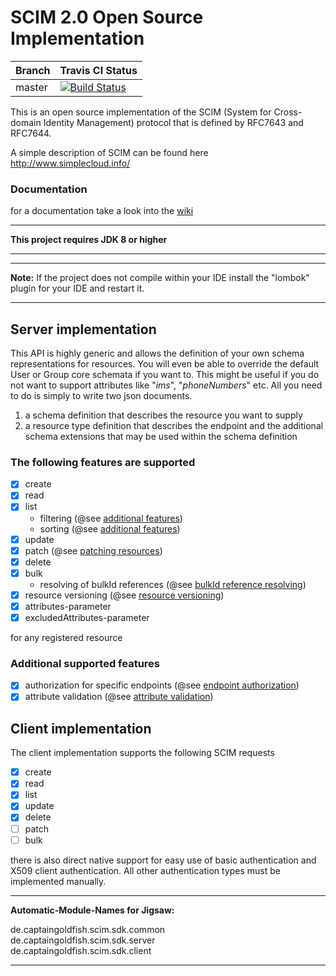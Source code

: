 # SCIM 2.0 Open Source Implementation


|  Branch | Travis CI Status |
| :------ | :--------------- | 
| master  | [![Build Status](https://travis-ci.com/Captain-P-Goldfish/SCIM-SDK.svg?branch=master)](https://travis-ci.com/Captain-P-Goldfish/SCIM-SDK)

This is an open source implementation of the SCIM (System for Cross-domain Identity Management) protocol that is
 defined by RFC7643 and RFC7644. 

A simple description of SCIM can be found here http://www.simplecloud.info/

### Documentation

for a documentation take a look into the [wiki](https://github.com/Captain-P-Goldfish/SCIM/wiki)

---
**This project requires JDK 8 or higher**

---

---
**Note:**
If the project does not compile within your IDE install the "lombok" plugin for your IDE and restart it.

---

## Server implementation

This API is highly generic and allows the definition of your own schema representations for resources. You will even be
able to override the default User or Group core schemata if you want to. This might be useful if you do not want to 
support attributes like "*ims*", "*phoneNumbers*" etc. All you need to do is simply to write two json documents.

1. a schema definition that describes the resource you want to supply
2. a resource type definition that describes the endpoint and the additional schema extensions that may be used within
 the schema definition  

### The following features are supported

- [x] create
- [x] read
- [x] list
  * filtering (@see [additional features](https://github.com/Captain-P-Goldfish/SCIM/wiki/Additional-Features))
  * sorting (@see [additional features](https://github.com/Captain-P-Goldfish/SCIM/wiki/Additional-Features))
- [x] update
- [x] patch (@see [patching resources](https://github.com/Captain-P-Goldfish/SCIM/wiki/Patching-resources))
- [x] delete
- [x] bulk
  * resolving of bulkId references (@see [bulkId reference resolving](https://github.com/Captain-P-Goldfish/SCIM/wiki/BulkId-reference-resolving))
- [x] resource versioning (@see [resource versioning](https://github.com/Captain-P-Goldfish/SCIM-SDK/wiki/Resource-versioning))
- [x] attributes-parameter
- [x] excludedAttributes-parameter

for any registered resource

### Additional supported features

- [x] authorization for specific endpoints (@see [endpoint authorization](https://github.com/Captain-P-Goldfish/SCIM-SDK/wiki/Endpoint-authorization))
- [x] attribute validation (@see [attribute validation](https://github.com/Captain-P-Goldfish/SCIM-SDK/wiki/Attribute-validation)) 

## Client implementation

The client implementation supports the following SCIM requests

- [x] create
- [x] read
- [x] list
- [x] update
- [x] delete
- [ ] patch
- [ ] bulk

there is also direct native support for easy use of basic authentication and X509 client authentication. All other
authentication types must be implemented manually.
 
 
---
**Automatic-Module-Names for Jigsaw:**

de.captaingoldfish.scim.sdk.common  
de.captaingoldfish.scim.sdk.server  
de.captaingoldfish.scim.sdk.client

---
